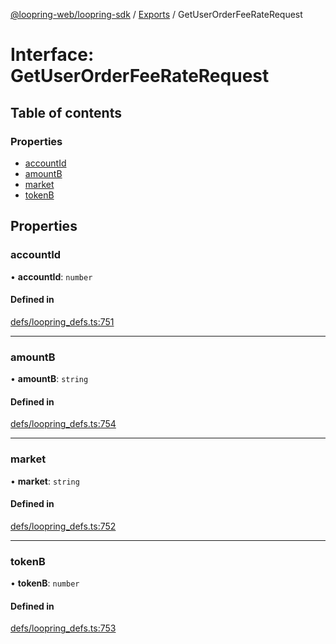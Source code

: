 [@loopring-web/loopring-sdk](../README.md) / [Exports](../modules.md) / GetUserOrderFeeRateRequest

# Interface: GetUserOrderFeeRateRequest

## Table of contents

### Properties

- [accountId](GetUserOrderFeeRateRequest.md#accountid)
- [amountB](GetUserOrderFeeRateRequest.md#amountb)
- [market](GetUserOrderFeeRateRequest.md#market)
- [tokenB](GetUserOrderFeeRateRequest.md#tokenb)

## Properties

### accountId

• **accountId**: `number`

#### Defined in

[defs/loopring_defs.ts:751](https://github.com/Loopring/loopring_sdk/blob/b7df545/src/defs/loopring_defs.ts#L751)

___

### amountB

• **amountB**: `string`

#### Defined in

[defs/loopring_defs.ts:754](https://github.com/Loopring/loopring_sdk/blob/b7df545/src/defs/loopring_defs.ts#L754)

___

### market

• **market**: `string`

#### Defined in

[defs/loopring_defs.ts:752](https://github.com/Loopring/loopring_sdk/blob/b7df545/src/defs/loopring_defs.ts#L752)

___

### tokenB

• **tokenB**: `number`

#### Defined in

[defs/loopring_defs.ts:753](https://github.com/Loopring/loopring_sdk/blob/b7df545/src/defs/loopring_defs.ts#L753)
